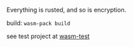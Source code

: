 Everything is rusted, and so is encryption.

build: `wasm-pack build`

see test project at [wasm-test](https://github.com/lopo12123/wasm-test)